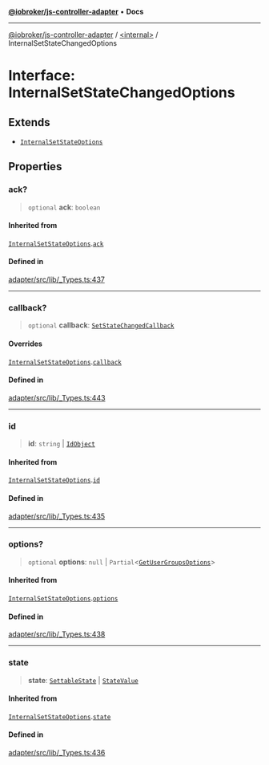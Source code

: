 [**@iobroker/js-controller-adapter**](../../README.md) • **Docs**

***

[@iobroker/js-controller-adapter](../../globals.md) / [\<internal\>](../README.md) / InternalSetStateChangedOptions

# Interface: InternalSetStateChangedOptions

## Extends

- [`InternalSetStateOptions`](InternalSetStateOptions.md)

## Properties

### ack?

> `optional` **ack**: `boolean`

#### Inherited from

[`InternalSetStateOptions`](InternalSetStateOptions.md).[`ack`](InternalSetStateOptions.md#ack)

#### Defined in

[adapter/src/lib/\_Types.ts:437](https://github.com/ioBroker/ioBroker.js-controller/blob/b50a278725d350a15d2e89556fee6afed5154f0b/packages/adapter/src/lib/_Types.ts#L437)

***

### callback?

> `optional` **callback**: [`SetStateChangedCallback`](../type-aliases/SetStateChangedCallback.md)

#### Overrides

[`InternalSetStateOptions`](InternalSetStateOptions.md).[`callback`](InternalSetStateOptions.md#callback)

#### Defined in

[adapter/src/lib/\_Types.ts:443](https://github.com/ioBroker/ioBroker.js-controller/blob/b50a278725d350a15d2e89556fee6afed5154f0b/packages/adapter/src/lib/_Types.ts#L443)

***

### id

> **id**: `string` \| [`IdObject`](IdObject.md)

#### Inherited from

[`InternalSetStateOptions`](InternalSetStateOptions.md).[`id`](InternalSetStateOptions.md#id)

#### Defined in

[adapter/src/lib/\_Types.ts:435](https://github.com/ioBroker/ioBroker.js-controller/blob/b50a278725d350a15d2e89556fee6afed5154f0b/packages/adapter/src/lib/_Types.ts#L435)

***

### options?

> `optional` **options**: `null` \| `Partial`\<[`GetUserGroupsOptions`](GetUserGroupsOptions.md)\>

#### Inherited from

[`InternalSetStateOptions`](InternalSetStateOptions.md).[`options`](InternalSetStateOptions.md#options)

#### Defined in

[adapter/src/lib/\_Types.ts:438](https://github.com/ioBroker/ioBroker.js-controller/blob/b50a278725d350a15d2e89556fee6afed5154f0b/packages/adapter/src/lib/_Types.ts#L438)

***

### state

> **state**: [`SettableState`](../type-aliases/SettableState.md) \| [`StateValue`](../type-aliases/StateValue.md)

#### Inherited from

[`InternalSetStateOptions`](InternalSetStateOptions.md).[`state`](InternalSetStateOptions.md#state)

#### Defined in

[adapter/src/lib/\_Types.ts:436](https://github.com/ioBroker/ioBroker.js-controller/blob/b50a278725d350a15d2e89556fee6afed5154f0b/packages/adapter/src/lib/_Types.ts#L436)
